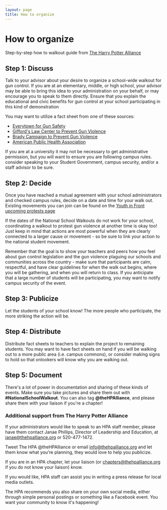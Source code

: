 ```yaml
---
layout: page
title: How to organize
---
```


How to organize
===============
Step-by-step how to walkout guide from [The Harry Potter Alliance](https://www.thehpalliance.org/ "link to The Harry Potter Alliance website")

## Step 1: Discuss

Talk to your advisor about your desire to organize a school-wide walkout for gun control. If you are at an elementary,
middle, or high school, your advisor may be able to bring this idea to your administration on your behalf, or may encourage you to speak to them directly. Ensure that you explain the educational and civic benefits for gun control at your school participating in this kind of demonstration

You may want to utilize a fact sheet from one of these sources:
- [Everytown for Gun Safety](https://everytownresearch.org/gun-violence-by-the-numbers/)
- [Gifford's Law Center to Prevent Gun Violence](http://lawcenter.giffords.org/resources/factsheets/)
- [Brady Campaign to Prevent Gun Violence](http://www.bradycampaign.org/)
- [American Public Health Association](https://www.apha.org/topics-and-issues/gun-violence)

If you are at a university it may not be necessary to get administrative permission, but you will want to ensure you are following campus rules. consider speaking to your Student Government, campus security, and/or a staff advisor to be sure. 

## Step 2: Decide

Once you have reached a mutual agreement with your school administrators and checked campus rules, decide on a date and time for your walk out. Existing movements you can join can be found on the [Youth in Front upcoming protests page](http://youthinfront.org/how-to-organize-info-on-the-three-protests.html)

If the dates of the National School Walkouts do not work for your school, coordinating a walkout to protest gun violence at another time is okay too! Just keep in mind that actions are most powerful when they are clearly connected to a larger cause or movement - so be sure to link your action to the national student movement.

Remember that the goal is to show your teachers and peers how you feel about gun control legislation and the gun violence plaguing our schools and communities across the country - make sure that participants are calm, respectful, and have clear guidelines for when the walk out begins, where you will be gathering, and when you will return to class. If you anticipate that a large number of students will be participating, you may want to notify campus security of the event. 

## Step 3: Publicize

Let the students of your school know! The more people who participate, the more striking the action will be. 

## Step 4: Distribute

Distribute fact sheets to teachers to explain the project to remaining students. You may want to have fact sheets on hand if you will be walking out to a more public area (i.e. campus commons), or consider making signs to hold so that onlookers will know why you are walking out. 

## Step 5: Document

There's a lot of power in documentation and sharing of these kinds of events. Make sure you take pictures and share them out with **#NationalSchoolWalkout**. You can also tag **@theHPAlliance**, and please share them with your liaison if you're a chapter!

### Additional support from The Harry Potter Alliance

If your administrators would like to speak to an HPA staff member, please have them contact Janae Phillips, Director of Leadership and Education, at janae@thehpalliance.org or 520-477-1472.

Tweet The HPA @theHPAlliance or email [info@thehpalliance.org](mailto:info@thehpalliance.org) and let them know what you're planning, they would love to help you publicize.

If you are in an HPA chapter, let your liaison (or [chapters@thehpalliance.org](mailto:chapters@thehpalliance.org) if you do not know your liaison) know.

If you would like, HPA staff can assist you in writing a press release for local media outlets. 

The HPA recommends you also share on your own social media, either through simple personal postings or something like a Facebook event. You want your community to know it's happening! 
